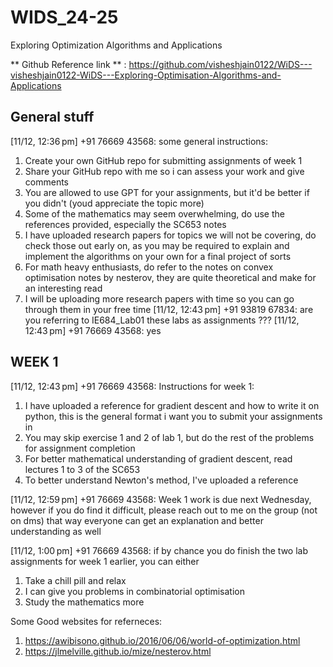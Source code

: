 # WIDS_24-25  
Exploring Optimization Algorithms and Applications  

** Github Reference link ** : https://github.com/visheshjain0122/WiDS---visheshjain0122-WiDS---Exploring-Optimisation-Algorithms-and-Applications  

## General stuff  
[11/12, 12:36 pm] +91 76669 43568: some general instructions:  

1. Create your own GitHub repo for submitting assignments of week 1
2. Share your GitHub repo with me so i can assess your work and give comments
3. You are allowed to use GPT for your assignments, but it'd be better if you didn't (youd appreciate the topic more)
4. Some of the mathematics may seem overwhelming, do use the references provided, especially the SC653 notes
5. I have uploaded research papers for topics we will not be covering, do check those out early on, as you may be required to explain and implement the algorithms on your own for a final project of sorts 
6. For math heavy enthusiasts, do refer to the notes on convex optimisation notes by nesterov, they are quite theoretical and make for an interesting read
7. I will be uploading more research papers with time so you can go through them in your free time
[11/12, 12:43 pm] +91 93819 67834: are you referring to IE684_Lab01 these labs as assignments ???
[11/12, 12:43 pm] +91 76669 43568: yes  

## WEEK 1  

[11/12, 12:43 pm] +91 76669 43568: Instructions for week 1:

1. I have uploaded a reference  for gradient descent and how to write it on python, this is the general format i want you to submit your assignments in 
2. You may skip exercise 1 and 2 of lab 1, but do the rest of the problems for assignment completion  
3. For better mathematical understanding  of gradient descent, read lectures 1 to 3 of the SC653
4. To better understand Newton's method, I've uploaded a reference  

[11/12, 12:59 pm] +91 76669 43568: Week 1 work is due next Wednesday, however if you do find it difficult, please reach out to me on the group (not on dms) that way everyone can get an explanation and better understanding as well  

[11/12, 1:00 pm] +91 76669 43568: if  by chance you do finish the two lab assignments for week 1 earlier, you can either
1. Take a chill pill and relax
2. I can give you problems in combinatorial optimisation
3. Study the mathematics more

Some Good websites for referneces: 
1. https://awibisono.github.io/2016/06/06/world-of-optimization.html  
2. https://jlmelville.github.io/mize/nesterov.html  
